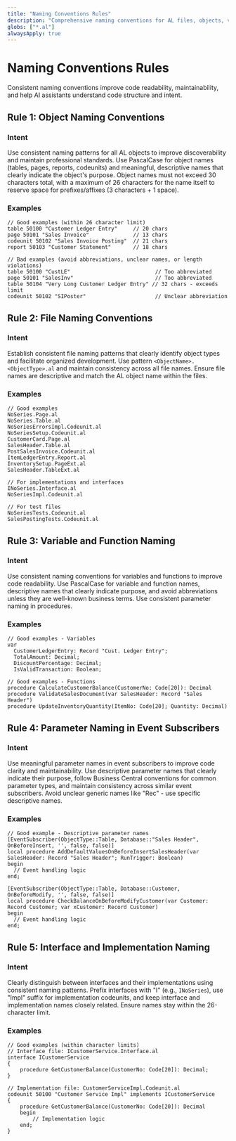 ```yaml
---
title: "Naming Conventions Rules"
description: "Comprehensive naming conventions for AL files, objects, variables, and functions"
globs: ["*.al"]
alwaysApply: true
---
```


# Naming Conventions Rules

Consistent naming conventions improve code readability, maintainability, and help AI assistants understand code structure and intent.

## Rule 1: Object Naming Conventions

### Intent
Use consistent naming patterns for all AL objects to improve discoverability and maintain professional standards. Use PascalCase for object names (tables, pages, reports, codeunits) and meaningful, descriptive names that clearly indicate the object's purpose. Object names must not exceed 30 characters total, with a maximum of 26 characters for the name itself to reserve space for prefixes/affixes (3 characters + 1 space).

### Examples

```al
// Good examples (within 26 character limit)
table 50100 "Customer Ledger Entry"     // 20 chars
page 50101 "Sales Invoice"              // 13 chars  
codeunit 50102 "Sales Invoice Posting"  // 21 chars
report 50103 "Customer Statement"       // 18 chars
```

```al
// Bad examples (avoid abbreviations, unclear names, or length violations)
table 50100 "CustLE"                           // Too abbreviated
page 50101 "SalesInv"                          // Too abbreviated
table 50104 "Very Long Customer Ledger Entry" // 32 chars - exceeds limit
codeunit 50102 "SIPoster"                      // Unclear abbreviation
```

## Rule 2: File Naming Conventions

### Intent
Establish consistent file naming patterns that clearly identify object types and facilitate organized development. Use pattern `<ObjectName>.<ObjectType>.al` and maintain consistency across all file names. Ensure file names are descriptive and match the AL object name within the files.

### Examples

```al
// Good examples
NoSeries.Page.al
NoSeries.Table.al
NoSeriesErrorsImpl.Codeunit.al
NoSeriesSetup.Codeunit.al
CustomerCard.Page.al
SalesHeader.Table.al
PostSalesInvoice.Codeunit.al
ItemLedgerEntry.Report.al
InventorySetup.PageExt.al
SalesHeader.TableExt.al

// For implementations and interfaces
INoSeries.Interface.al
NoSeriesImpl.Codeunit.al

// For test files
NoSeriesTests.Codeunit.al
SalesPostingTests.Codeunit.al
```

## Rule 3: Variable and Function Naming

### Intent
Use consistent naming conventions for variables and functions to improve code readability. Use PascalCase for variable and function names, descriptive names that clearly indicate purpose, and avoid abbreviations unless they are well-known business terms. Use consistent parameter naming in procedures.

### Examples

```al
// Good examples - Variables
var
  CustomerLedgerEntry: Record "Cust. Ledger Entry";
  TotalAmount: Decimal;
  DiscountPercentage: Decimal;
  IsValidTransaction: Boolean;
```

```al
// Good examples - Functions
procedure CalculateCustomerBalance(CustomerNo: Code[20]): Decimal
procedure ValidateSalesDocument(var SalesHeader: Record "Sales Header")
procedure UpdateInventoryQuantity(ItemNo: Code[20]; Quantity: Decimal)
```

## Rule 4: Parameter Naming in Event Subscribers

### Intent
Use meaningful parameter names in event subscribers to improve code clarity and maintainability. Use descriptive parameter names that clearly indicate their purpose, follow Business Central conventions for common parameter types, and maintain consistency across similar event subscribers. Avoid unclear generic names like "Rec" - use specific descriptive names.

### Examples

```al
// Good example - Descriptive parameter names
[EventSubscriber(ObjectType::Table, Database::"Sales Header", OnBeforeInsert, '', false, false)]
local procedure AddDefaultValuesOnBeforeInsertSalesHeader(var SalesHeader: Record "Sales Header"; RunTrigger: Boolean)
begin
  // Event handling logic
end;

[EventSubscriber(ObjectType::Table, Database::Customer, OnBeforeModify, '', false, false)]
local procedure CheckBalanceOnBeforeModifyCustomer(var Customer: Record Customer; var xCustomer: Record Customer)
begin
  // Event handling logic
end;
```

## Rule 5: Interface and Implementation Naming

### Intent
Clearly distinguish between interfaces and their implementations using consistent naming patterns. Prefix interfaces with "I" (e.g., `INoSeries`), use "Impl" suffix for implementation codeunits, and keep interface and implementation names closely related. Ensure names stay within the 26-character limit.

### Examples

```al
// Good examples (within character limits)
// Interface file: ICustomerService.Interface.al
interface ICustomerService
{
    procedure GetCustomerBalance(CustomerNo: Code[20]): Decimal;
}

// Implementation file: CustomerServiceImpl.Codeunit.al
codeunit 50100 "Customer Service Impl" implements ICustomerService
{
    procedure GetCustomerBalance(CustomerNo: Code[20]): Decimal
    begin
        // Implementation logic
    end;
}
```